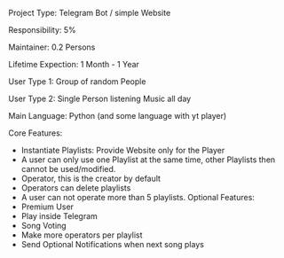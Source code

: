 
Project Type: Telegram Bot / simple Website

Responsibility: 5%

Maintainer: 0.2 Persons

Lifetime Expection: 1 Month - 1 Year

User Type 1: Group of random People

User Type 2: Single Person listening Music all day

Main Language: Python (and some language with yt player)


Core Features:
* Instantiate Playlists: Provide Website only for the Player
* A user can only use one Playlist at the same time, other Playlists then cannot be used/modified.
* Operator, this is the creator by default
* Operators can delete playlists
* A user can not operate more than 5 playlists.
Optional Features:
* Premium User
* Play inside Telegram
* Song Voting
* Make more operators per playlist
* Send Optional Notifications when next song plays
